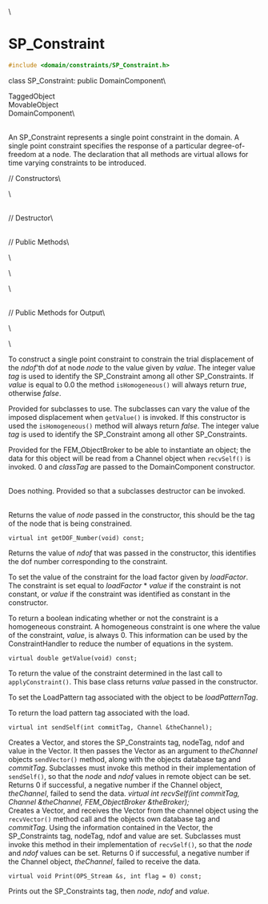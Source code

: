 \
# SP_Constraint 

```cpp
#include <domain/constraints/SP_Constraint.h>
```

class SP_Constraint: public DomainComponent\

TaggedObject\
MovableObject\
DomainComponent\

\
An SP_Constraint represents a single point constraint in the domain. A
single point constraint specifies the response of a particular
degree-of-freedom at a node. The declaration that all methods are
virtual allows for time varying constraints to be introduced.

// Constructors\

\

\
// Destructor\

\
// Public Methods\

\

\

\

\
// Public Methods for Output\

\

\

To construct a single point constraint to constrain the trial
displacement of the *ndof*'th dof at node *node* to the value given by
*value*. The integer value *tag* is used to identify the SP_Constraint
among all other SP_Constraints. If *value* is equal to $0.0$ the method
`isHomogeneous()` will always return *true*, otherwise *false*.

Provided for subclasses to use. The subclasses can vary the value of the
imposed displacement when `getValue()` is invoked. If this constructor
is used the `isHomogeneous()` method will always return *false*. The
integer value *tag* is used to identify the SP_Constraint among all
other SP_Constraints.

Provided for the FEM_ObjectBroker to be able to instantiate an object;
the data for this object will be read from a Channel object when
`recvSelf()` is invoked. $0$ and *classTag* are passed to the
DomainComponent constructor.

\
Does nothing. Provided so that a subclasses destructor can be invoked.

\
Returns the value of *node* passed in the constructor, this should be
the tag of the node that is being constrained.

```{.cpp}
virtual int getDOF_Number(void) const;
```

Returns the value of *ndof* that was passed in the constructor, this
identifies the dof number corresponding to the constraint.

To set the value of the constraint for the load factor given by
*loadFactor*. The constraint is set equal to *loadFactor* \* *value* if
the constraint is not constant, or *value* if the constraint was
identified as constant in the constructor.

To return a boolean indicating whether or not the constraint is a
homogeneous constraint. A homogeneous constraint is one where the value
of the constraint, *value*, is always $0$. This information can be used
by the ConstraintHandler to reduce the number of equations in the
system.

```{.cpp}
virtual double getValue(void) const;
```

To return the value of the constraint determined in the last call to
`applyConstraint()`. This base class returns *value* passed in the
constructor.

To set the LoadPattern tag associated with the object to be
*loadPatternTag*.

To return the load pattern tag associated with the load.

```{.cpp}
virtual int sendSelf(int commitTag, Channel &theChannel);
```

Creates a Vector, and stores the SP_Constraints tag, nodeTag, ndof and
value in the Vector. It then passes the Vector as an argument to
*theChannel* objects `sendVector()` method, along with the objects
database tag and *commitTag*. Subclasses must invoke this method in
their implementation of `sendSelf()`, so that the *node* and *ndof*
values in remote object can be set. Returns $0$ if successful, a
negative number if the Channel object, *theChannel*, failed to send the
data.
*virtual int recvSelf(int commitTag, Channel &theChannel,
FEM_ObjectBroker &theBroker);*\
Creates a Vector, and receives the Vector from the channel object using
the `recvVector()` method call and the objects own database tag and
*commitTag*. Using the information contained in the Vector, the
SP_Constraints tag, nodeTag, ndof and value are set. Subclasses must
invoke this method in their implementation of `recvSelf()`, so that the
*node* and *ndof* values can be set. Returns $0$ if successful, a
negative number if the Channel object, *theChannel*, failed to receive
the data.

```{.cpp}
virtual void Print(OPS_Stream &s, int flag = 0) const;
```

Prints out the SP_Constraints tag, then *node*, *ndof* and *value*.
